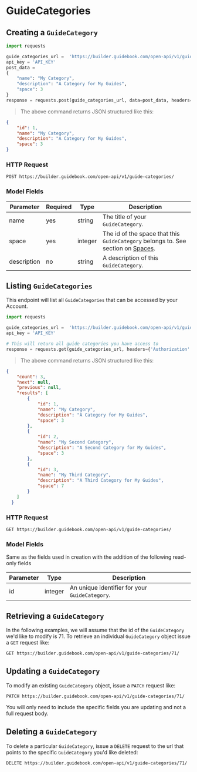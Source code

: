 # GuideCategories

## Creating a `GuideCategory`


```python
import requests

guide_categories_url =  'https://builder.guidebook.com/open-api/v1/guide-categories/'
api_key = 'API_KEY'
post_data =
{
    "name": "My Category",
    "description": "A Category for My Guides",
    "space": 3
}
response = requests.post(guide_categories_url, data=post_data, headers={'Authorization': 'JWT ' + api_key})

```

> The above command returns JSON structured like this:

```json
{
    "id": 1,
    "name": "My Category",
    "description": "A Category for My Guides",
    "space": 3
}

```


### HTTP Request

`POST https://builder.guidebook.com/open-api/v1/guide-categories/`

### Model Fields

Parameter       | Required  | Type    | Description
---------       | --------  | ------- | -----------
name            | yes | string   | The title of your `GuideCategory`.
space           | yes | integer   | The id of the space that this `GuideCategory` belongs to. See section on [Spaces](#spaces).
description     | no  | string   |  A description of this `GuideCategory`.


## Listing `GuideCategories`

This endpoint will list all `GuideCategories` that can be accessed by your Account.


```python
import requests

guide_categories_url =  'https://builder.guidebook.com/open-api/v1/guide-categories/'
api_key = 'API_KEY'

# This will return all guide categories you have access to
response = requests.get(guide_categories_url, headers={'Authorization': 'JWT ' + api_key})
```

> The above command returns JSON structured like this:

```json
{
    "count": 3,
    "next": null,
    "previous": null,
    "results": [
        {
            "id": 1,
            "name": "My Category",
            "description": "A Category for My Guides",
            "space": 3
        },
        {
            "id": 2,
            "name": "My Second Category",
            "description": "A Second Category for My Guides",
            "space": 3
        },
        {
            "id": 3,
            "name": "My Third Category",
            "description": "A Third Category for My Guides",
            "space": 7
        }
    ]
  }
```


### HTTP Request

`GET https://builder.guidebook.com/open-api/v1/guide-categories/`

### Model Fields

Same as the fields used in creation with the addition of the following read-only fields

Parameter       | Type    | Description
---------       | ------- | -----------
id              | integer  | An unique identifier for your `GuideCategory`.


## Retrieving a `GuideCategory`
In the following examples, we will assume that the id of the `GuideCategory` we'd like to modify is 71.
To retrieve an individual `GuideCategory` object issue a `GET` request like:

`GET https://builder.guidebook.com/open-api/v1/guide-categories/71/`

## Updating a `GuideCategory`

To modify an existing `GuideCategory` object, issue a `PATCH` request like:

`PATCH https://builder.guidebook.com/open-api/v1/guide-categories/71/`

You will only need to include the specific fields you are updating and not a full request body.

## Deleting a `GuideCategory`

To delete a particular `GuideCategory`, issue a `DELETE` request to the url that points to the specific `GuideCategory` you'd like deleted:

`DELETE https://builder.guidebook.com/open-api/v1/guide-categories/71/`
